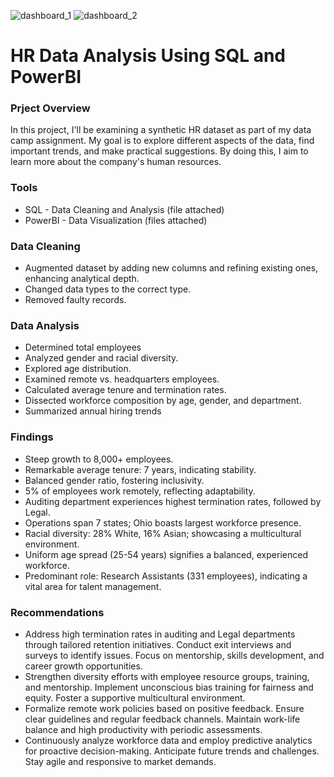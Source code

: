 
![dashboard_1](https://github.com/qasimwahaj/sql_powerbi_data_analysis/assets/132105127/bf07730d-57d4-4693-833e-dbfe6eae7b54)
![dashboard_2](https://github.com/qasimwahaj/sql_powerbi_data_analysis/assets/132105127/41b1f0f1-7813-401a-86df-3bd58d0bc10b)

# HR Data Analysis Using SQL and PowerBI

### Prject Overview

In this project, I'll be examining a synthetic HR dataset as part of my data camp assignment. My goal is to explore different aspects of the data, find important trends, and make practical suggestions. By doing this, I aim to learn more about the company's human resources.

### Tools

- SQL - Data Cleaning and Analysis (file attached)
- PowerBI - Data Visualization (files attached)

### Data Cleaning

- Augmented dataset by adding new columns and refining existing ones, enhancing analytical depth.
- Changed data types to the correct type.
- Removed faulty records.

### Data Analysis

- Determined total employees
- Analyzed gender and racial diversity.
- Explored age distribution.
- Examined remote vs. headquarters employees.
- Calculated average tenure and termination rates.
- Dissected workforce composition by age, gender, and department.
- Summarized annual hiring trends

### Findings 

- Steep growth to 8,000+ employees.
- Remarkable average tenure: 7 years, indicating stability.
- Balanced gender ratio, fostering inclusivity.
- 5% of employees work remotely, reflecting adaptability.
- Auditing department experiences highest termination rates, followed by Legal.
- Operations span 7 states; Ohio boasts largest workforce presence.
- Racial diversity: 28% White, 16% Asian; showcasing a multicultural environment.
- Uniform age spread (25-54 years) signifies a balanced, experienced workforce.
- Predominant role: Research Assistants (331 employees), indicating a vital area for talent management.


### Recommendations

- Address high termination rates in auditing and Legal departments through tailored retention initiatives. Conduct exit interviews and surveys to identify issues. Focus on mentorship, skills development, and career growth opportunities.
- Strengthen diversity efforts with employee resource groups, training, and mentorship. Implement unconscious bias training for fairness and equity. Foster a supportive multicultural environment.
- Formalize remote work policies based on positive feedback. Ensure clear guidelines and regular feedback channels. Maintain work-life balance and high productivity with periodic assessments.
- Continuously analyze workforce data and employ predictive analytics for proactive decision-making. Anticipate future trends and challenges. Stay agile and responsive to market demands.
